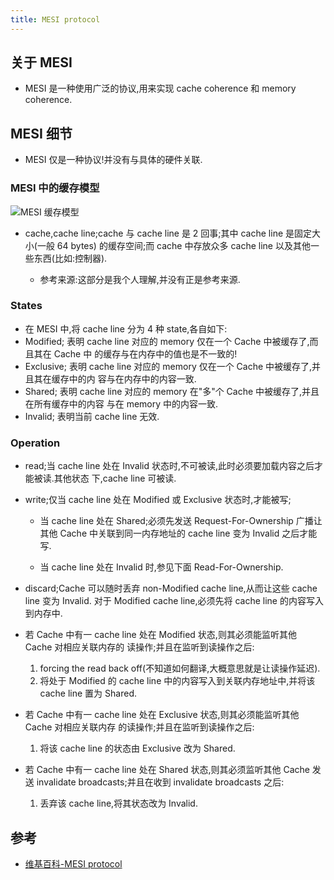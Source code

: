 ```yaml
---
title: MESI protocol
---
```


## 关于 MESI

*   MESI 是一种使用广泛的协议,用来实现 cache coherence 和 memory coherence.

## MESI 细节

*   MESI 仅是一种协议!并没有与具体的硬件关联.

### MESI 中的缓存模型

![MESI 缓存模型]({{site.url}}/assets/76.png)

*   cache,cache line;cache 与 cache line 是 2 回事;其中 cache line 是固定大小(一般 64 bytes)
    的缓存空间;而 cache 中存放众多 cache line 以及其他一些东西(比如:控制器).
    
    -   参考来源:这部分是我个人理解,并没有正是参考来源.

### States

*   在 MESI 中,将 cache line 分为 4 种 state,各自如下:
*   Modified; 表明 cache line 对应的 memory 仅在一个 Cache 中被缓存了,而且其在 Cache 中
    的缓存与在内存中的值也是不一致的!
*   Exclusive; 表明 cache line 对应的 memory 仅在一个 Cache 中被缓存了,并且其在缓存中的内
    容与在内存中的内容一致.
*   Shared; 表明 cache line 对应的 memory 在"多"个 Cache 中被缓存了,并且在所有缓存中的内容
    与在 memory 中的内容一致.
*   Invalid; 表明当前 cache line 无效.

### Operation

*   read;当 cache line 处在 Invalid 状态时,不可被读,此时必须要加载内容之后才能被读.其他状态
    下,cache line 可被读.

*   write;仅当 cache line 处在 Modified 或 Exclusive 状态时,才能被写;

    -   当 cache line 处在 Shared;必须先发送 Request-For-Ownership 广播让其他 Cache 
        中关联到同一内存地址的 cache line 变为 Invalid 之后才能写.
        
    -   当 cache line 处在 Invalid 时,参见下面 Read-For-Ownership.

*   discard;Cache 可以随时丢弃 non-Modified cache line,从而让这些 cache line 变为 Invalid.
    对于 Modified cache line,必须先将 cache line 的内容写入到内存中.

*   若 Cache 中有一 cache line 处在 Modified 状态,则其必须能监听其他 Cache 对相应关联内存的
    读操作;并且在监听到读操作之后:
    1.  forcing the read back off(不知道如何翻译,大概意思就是让读操作延迟).    
    2.  将处于 Modified 的 cache line 中的内容写入到关联内存地址中,并将该 cache line 置为 
        Shared.
    
*   若 Cache 中有一 cache line 处在 Exclusive 状态,则其必须能监听其他 Cache 对相应关联内存
    的读操作;并且在监听到读操作之后:
    1.  将该 cache line 的状态由 Exclusive 改为 Shared.

*   若 Cache 中有一 cache line 处在 Shared 状态,则其必须监听其他 Cache 发送 invalidate 
    broadcasts;并且在收到 invalidate broadcasts 之后:
    1.  丢弃该 cache line,将其状态改为 Invalid.

## 参考

*   [维基百科-MESI protocol](https://en.wikipedia.org/wiki/MESI_protocol)

